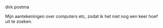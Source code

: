 
dirk postma

Mijn aantekeningen over computers etc, 
zodat ik het niet nog een keer hoef uit 
te zoeken.


